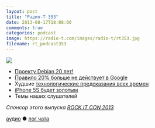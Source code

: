 ```yaml
---
layout: post
title: "Радио-Т 353"
date: 2013-08-17T18:08:00
comments: true
categories: podcast
image: https://radio-t.com/images/radio-t/rt353.jpg
filename: rt_podcast353
---
```

![](https://radio-t.com/images/radio-t/rt353.jpg)

* [Проекту Debian 20 лет!](http://habrahabr.ru/post/190318/)
* [Правило 20% больше не действует в Google](http://habrahabr.ru/post/190362/)
* Худшие [технологические предсказания всех времен](http://www.impactlab.net/2013/08/13/top-10-worst-technology-predictions-of-all-time/)
* [iPhone 5S будет золотым](http://www.mactrast.com/2013/08/kuo-iphone-5s-will-be-available-in-gold-and-offer-128gb-storage-option/)
* Темы наших слушателей

_Спонсор этого выпуска [ROCK IT CON 2013](http://www.rockitcon.com)_

[аудио](http://media.blubrry.com/radiot/cdn.radio-t.com/rt_podcast353.mp3) ● [лог чата](http://chat.radio-t.com/logs/radio-t-353.html)
<audio src="http://media.blubrry.com/radiot/cdn.radio-t.com/rt_podcast353.mp3" preload="none"></audio>
